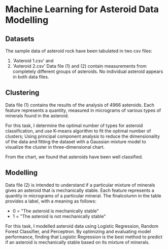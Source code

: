 # Machine Learning for Asteroid Data Modelling

## Datasets

The sample data of asteroid rock have been tabulated in two csv files:
1. 'Asteroid 1.csv'
and
2. 'Asteroid 2.csv'
Data file (1) and (2) contain measurements from completely different groups of asteroids. No individual asteroid appears in both data files.

## Clustering

Data file (1) contains the results of the analysis of 4966 asteroids. Each feature represents a quantity, measured in micrograms of various types of minerals found in the asteroid.

For this task, I determine the optimal number of types for asteroid classification, and use K-means algorithm to fit the optimal number of clusters; Using principal component analysis to reduce the dimensionality of the data and fitting the dataset with a Gaussian mixture model to visualize the cluster in three-dimensional chart.

From the chart, we  found that asteroids have been well classified.

## Modelling

Data file (2) is intended to understand if a particular mixture of minerals gives an asteroid that is mechanically stable. Each feature represents a quantity in micrograms of a particular mineral. The finalcolumn in the table provides a label, with a meaning as follows:
- 0 = "The asteroid is mechanically stable"
- 1 = "The asteroid is not mechanically stable"

For this task, I modelled asteroid data using Logistic Regression, Random Forest Classifier, and Perceptron. By optimizing and evaluating model performance, finding that Logistic Regression is the best method to predict if an asteroid is mechanically stable based on its mixture of minerals.
